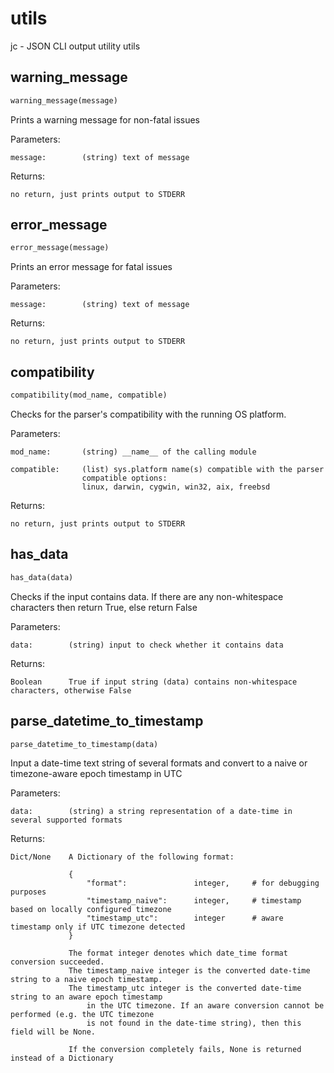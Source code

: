 
# utils
jc - JSON CLI output utility utils

## warning_message
```python
warning_message(message)
```

Prints a warning message for non-fatal issues

Parameters:

    message:        (string) text of message

Returns:

    no return, just prints output to STDERR


## error_message
```python
error_message(message)
```

Prints an error message for fatal issues

Parameters:

    message:        (string) text of message

Returns:

    no return, just prints output to STDERR


## compatibility
```python
compatibility(mod_name, compatible)
```
Checks for the parser's compatibility with the running OS platform.

Parameters:

    mod_name:       (string) __name__ of the calling module

    compatible:     (list) sys.platform name(s) compatible with the parser
                    compatible options:
                    linux, darwin, cygwin, win32, aix, freebsd

Returns:

    no return, just prints output to STDERR


## has_data
```python
has_data(data)
```

Checks if the input contains data. If there are any non-whitespace characters then return True, else return False

Parameters:

    data:        (string) input to check whether it contains data

Returns:

    Boolean      True if input string (data) contains non-whitespace characters, otherwise False


## parse_datetime_to_timestamp
```python
parse_datetime_to_timestamp(data)
```

Input a date-time text string of several formats and convert to a naive or timezone-aware epoch timestamp in UTC

Parameters:

    data:        (string) a string representation of a date-time in several supported formats

Returns:

    Dict/None    A Dictionary of the following format:

                 {
                     "format":               integer,     # for debugging purposes
                     "timestamp_naive":      integer,     # timestamp based on locally configured timezone
                     "timestamp_utc":        integer      # aware timestamp only if UTC timezone detected
                 }

                 The format integer denotes which date_time format conversion succeeded.
                 The timestamp_naive integer is the converted date-time string to a naive epoch timestamp.
                 The timestamp_utc integer is the converted date-time string to an aware epoch timestamp
                     in the UTC timezone. If an aware conversion cannot be performed (e.g. the UTC timezone
                     is not found in the date-time string), then this field will be None.

                 If the conversion completely fails, None is returned instead of a Dictionary

